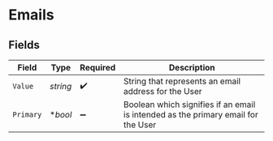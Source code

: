 # Emails


## Fields

| Field                                                                             | Type                                                                              | Required                                                                          | Description                                                                       |
| --------------------------------------------------------------------------------- | --------------------------------------------------------------------------------- | --------------------------------------------------------------------------------- | --------------------------------------------------------------------------------- |
| `Value`                                                                           | *string*                                                                          | :heavy_check_mark:                                                                | String that represents an email address for the User                              |
| `Primary`                                                                         | **bool*                                                                           | :heavy_minus_sign:                                                                | Boolean which signifies if an email is intended as the primary email for the User |